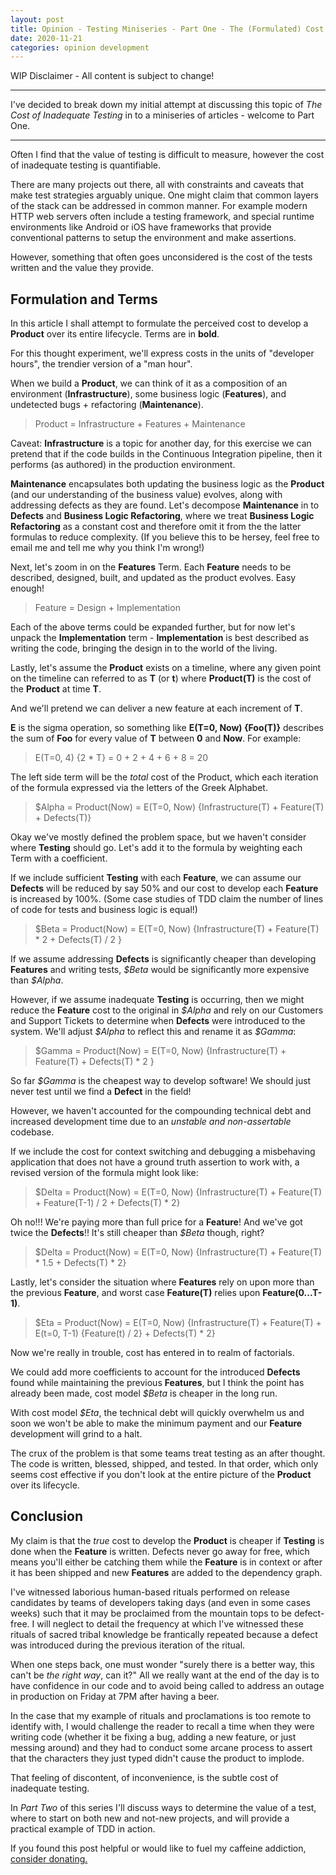 ```yaml
---
layout: post
title: Opinion - Testing Miniseries - Part One - The (Formulated) Cost of Inadequate Testing
date: 2020-11-21
categories: opinion development
---
```


WIP Disclaimer - All content is subject to change!

---

I've decided to break down my initial attempt at discussing this topic of _The Cost of Inadequate Testing_ in to a miniseries of articles - welcome to Part One.

---

Often I find that the value of testing is difficult to measure, however the cost of inadequate testing is quantifiable.

There are many projects out there, all with constraints and caveats that make test strategies arguably unique. One might claim that common layers of the stack can be addressed in common manner. For example modern HTTP web servers often include a testing framework, and special runtime environments like Android or iOS have frameworks that provide conventional patterns to setup the environment and make assertions.

However, something that often goes unconsidered is the cost of the tests written and the value they provide.

## Formulation and Terms

In this article I shall attempt to formulate the perceived cost to develop a **Product** over its entire lifecycle. Terms are in **bold**.

For this thought experiment, we'll express costs in the units of "developer hours", the trendier version of a "man hour".

When we build a **Product**, we can think of it as a composition of an environment (**Infrastructure**), some business logic (**Features**), and undetected bugs + refactoring (**Maintenance**).

> Product = Infrastructure + Features + Maintenance

Caveat: **Infrastructure** is a topic for another day, for this exercise we can pretend that if the code builds in the Continuous Integration pipeline, then it performs (as authored) in the production environment.

**Maintenance** encapsulates both updating the business logic as the **Product** (and our understanding of the business value) evolves, along with addressing defects as they are found. Let's decompose **Maintenance** in to **Defects** and **Business Logic Refactoring**, where we treat **Business Logic Refactoring** as a constant cost and therefore omit it from the the latter formulas to reduce complexity. (If you believe this to be hersey, feel free to email me and tell me why you think I'm wrong!)

Next, let's zoom in on the **Features** Term. Each **Feature** needs to be described, designed, built, and updated as the product evolves. Easy enough!

> Feature = Design + Implementation

Each of the above terms could be expanded further, but for now let's unpack the **Implementation** term - **Implementation** is best described as writing the code, bringing the design in to the world of the living.

Lastly, let's assume the **Product** exists on a timeline, where any given point on the timeline can referred to as **T** (or **t**) where **Product(T)** is the cost of the **Product** at time **T**.

And we'll pretend we can deliver a new feature at each increment of **T**.

**E** is the sigma operation, so something like **E(T=0, Now) {Foo(T)}** describes the sum of **Foo** for every value of **T** between **0** and **Now**. For example:

> E(T=0, 4) {2 \* T} = 0 + 2 + 4 + 6 + 8 = 20

The left side term will be the _total_ cost of the Product, which each iteration of the formula expressed via the letters of the Greek Alphabet.

> \$Alpha = Product(Now) = E(T=0, Now) {Infrastructure(T) + Feature(T) + Defects(T)}

Okay we've mostly defined the problem space, but we haven't consider where **Testing** should go. Let's add it to the formula by weighting each Term with a coefficient.

If we include sufficient **Testing** with each **Feature**, we can assume our **Defects** will be reduced by say 50% and our cost to develop each **Feature** is increased by 100%. (Some case studies of TDD claim the number of lines of code for tests and business logic is equal!)

> \$Beta = Product(Now) = E(T=0, Now) {Infrastructure(T) + Feature(T) \* 2 + Defects(T) / 2 }

If we assume addressing **Defects** is significantly cheaper than developing **Features** and writing tests, _\$Beta_ would be significantly more expensive than _\$Alpha_.

However, if we assume inadequate **Testing** is occurring, then we might reduce the **Feature** cost to the original in _\$Alpha_ and rely on our Customers and Support Tickets to determine when **Defects** were introduced to the system. We'll adjust _\$Alpha_ to reflect this and rename it as _\$Gamma_:

> \$Gamma = Product(Now) = E(T=0, Now) {Infrastructure(T) + Feature(T) + Defects(T) \* 2 }

So far _\$Gamma_ is the cheapest way to develop software! We should just never test until we find a **Defect** in the field!

However, we haven't accounted for the compounding technical debt and increased development time due to an _unstable and non-assertable_ codebase.

If we include the cost for context switching and debugging a misbehaving application that does not have a ground truth assertion to work with, a revised version of the formula might look like:

> \$Delta = Product(Now) = E(T=0, Now) {Infrastructure(T) + Feature(T) + Feature(T-1) / 2 + Defects(T) \* 2}

Oh no!!! We're paying more than full price for a **Feature**! And we've got twice the **Defects**!! It's still cheaper than _\$Beta_ though, right?

> \$Delta = Product(Now) = E(T=0, Now) {Infrastructure(T) + Feature(T) \* 1.5 + Defects(T) \* 2}

Lastly, let's consider the situation where **Features** rely on upon more than the previous **Feature**, and worst case **Feature(T)** relies upon **Feature(0...T-1)**.

> \$Eta = Product(Now) = E(T=0, Now) {Infrastructure(T) + Feature(T) + E(t=0, T-1) {Feature(t) / 2} + Defects(T) \* 2}

Now we're really in trouble, cost has entered in to realm of factorials.

We could add more coefficients to account for the introduced **Defects** found while maintaining the previous **Features**, but I think the point has already been made, cost model _\$Beta_ is cheaper in the long run.

With cost model _\$Eta_, the technical debt will quickly overwhelm us and soon we won't be able to make the minimum payment and our **Feature** development will grind to a halt.

The crux of the problem is that some teams treat testing as an after thought. The code is written, blessed, shipped, and tested. In that order, which only seems cost effective if you don't look at the entire picture of the **Product** over its lifecycle.

## Conclusion

My claim is that the _true_ cost to develop the **Product** is cheaper if **Testing** is done when the **Feature** is written. Defects never go away for free, which means you'll either be catching them while the **Feature** is in context or after it has been shipped and new **Features** are added to the dependency graph.

I've witnessed laborious human-based rituals performed on release candidates by teams of developers taking days (and even in some cases weeks) such that it may be proclaimed from the mountain tops to be defect-free. I will neglect to detail the frequency at which I've witnessed these rituals of sacred tribal knowledge be frantically repeated because a defect was introduced during the previous iteration of the ritual.

When one steps back, one must wonder "surely there is a better way, this can't be _the right way_, can it?" All we really want at the end of the day is to have confidence in our code and to avoid being called to address an outage in production on Friday at 7PM after having a beer.

In the case that my example of rituals and proclamations is too remote to identify with, I would challenge the reader to recall a time when they were writing code (whether it be fixing a bug, adding a new feature, or just messing around) and they had to conduct some arcane process to assert that the characters they just typed didn't cause the product to implode.

That feeling of discontent, of inconvenience, is the subtle cost of inadequate testing.

In _Part Two_ of this series I'll discuss ways to determine the value of a test, where to start on both new and not-new projects, and will provide a practical example of TDD in action.

If you found this post helpful or would like to fuel my caffeine addiction, [consider donating.](https://ko-fi.com/wghilliard)
